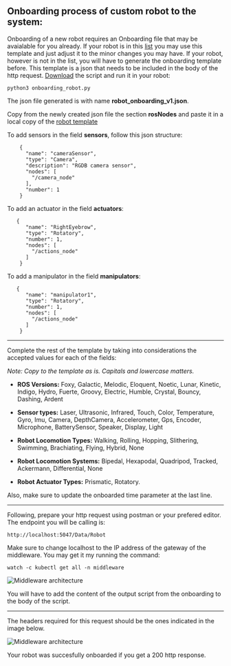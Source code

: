 ## Onboarding process of custom robot to the system:

Onboarding of a new robot requires an Onboarding file that may be avaialable for you already. If your robot is in this [list](available_robots/readme.md) you may use this template and just adjust it to the minor changes you may have. If your robot, however is not in the list, you will have to generate the onboarding template before. This template is a json that needs to be included in the body of the http request. [Download](/util/onboarding_robot.py) the script and run it in your robot:

```
python3 onboarding_robot.py
```
The json file generated is with name **robot_onboarding_v1.json**. 

Copy from the newly created json file the section **rosNodes** and paste it in a local copy of the [robot template](../Onboarding/robot_Onboarding_Template.json)

To add sensors in the field **sensors**, follow this json structure:
```
    {
      "name": "cameraSensor",
      "type": "Camera",
      "description": "RGDB camera sensor",
      "nodes": [
        "/camera_node"
      ],
      "number": 1
    }
```
To add an actuator in the field **actuators**:
```
   {
      "name": "RightEyebrow",
      "type": "Rotatory",
      "number": 1,
      "nodes": [
        "/actions_node"
      ]
    } 
```
To add a manipulator in the field **manipulators**:
    
```
   {
      "name": "manipulator1",
      "type": "Rotatory",
      "number": 1,
      "nodes": [
        "/actions_node"
      ]
    } 
```


____
Complete the rest of the template by taking into considerations the accepted values for each  of the fields:

*Note: Copy to the template as is. Capitals and lowercase matters.*

- **ROS Versions:** Foxy, Galactic, Melodic, Eloquent, Noetic,
        Lunar, Kinetic, Indigo, Hydro, Fuerte, Groovy,
        Electric, Humble, Crystal, Bouncy, Dashing, Ardent

- **Sensor types:** Laser, Ultrasonic, Infrared, Touch,
    Color, Temperature, Gyro, Imu, Camera, DepthCamera,
    Accelerometer, Gps, Encoder, Microphone, BatterySensor, Speaker, Display, Light

- **Robot Locomotion Types:** Walking,
        Rolling, Hopping, Slithering, Swimming, Brachiating, Flying, Hybrid, None

- **Robot Locomotion Systems:** Bipedal,
        Hexapodal, Quadripod, Tracked, Ackermann, Differential, None

- **Robot Actuator Types:** Prismatic,
        Rotatory.
 
 Also, make sure to update the onboarded time parameter at the last line.
 ___

Following, prepare your http request using postman or your prefered editor. The endpoint you will be calling is:

```
http://localhost:5047/Data/Robot
````
Make sure to change localhost to the IP address of the gateway of the middleware. You may get it my running the command: 

```
watch -c kubectl get all -n middleware
````
<p align="left">
  <img src="imgs/OnboardRobot.png" alt="Middleware architecture"/>
</p>

You will have to add the content of the output script from the onboarding to the body of the script.

___
The headers required for this request should be the ones indicated in the image below.

<p align="left">
  <img src="imgs/OnboardingRobotHeaders.png" alt="Middleware architecture"/>
</p>

Your robot was succesfully onboarded if you get a 200 http response.
